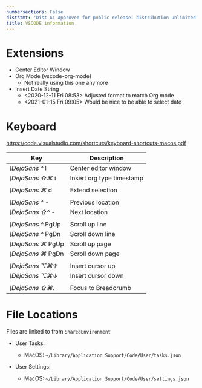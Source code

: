 ```yaml
---
numbersections: False
diststmt: 'Dist A: Approved for public release: distribution unlimited'
title: VSCODE information
---
```


# Extensions

- Center Editor Window
- Org Mode (vscode-org-mode)
    + Not really using this one anymore
- Insert Date String
    - <2020-12-11 Fri 08:53> Adjusted format to match Org mode
    - <2021-01-15 Fri 09:05> Would be nice to be able to select date

# Keyboard

https://code.visualstudio.com/shortcuts/keyboard-shortcuts-macos.pdf

| Key                | Description |
|-                   |-|
| _\DejaSans ^_ l    | Center editor window |
| _\DejaSans ⇧⌘_ i    | Insert org type timestamp |
|                    | |
| _\DejaSans ⌘_ d    | Extend selection |
|                    | |
| _\DejaSans ^_ -    | Previous location |
| _\DejaSans ⇧^_ -    | Next location |
|                    | |
| _\DejaSans ^_ PgUp | Scroll up line |
| _\DejaSans ^_ PgDn | Scroll down line |
| _\DejaSans ⌘_ PgUp | Scroll up page |
| _\DejaSans ⌘_ PgDn | Scroll down page |
|                    | |
| _\DejaSans ⌥⌘↑_    | Insert cursor up |
| _\DejaSans ⌥⌘↓_    | Insert cursor down |
|                    | |
| _\DejaSans ⇧⌘._     | Focus to Breadcrumb |

# File Locations

Files are linked to from `SharedEnvironment`

- User Tasks: 
    + MacOS: `~/Library/Application Support/Code/User/tasks.json`

- User Settings:
    + MacOS: `~/Library/Application Support/Code/User/settings.json`